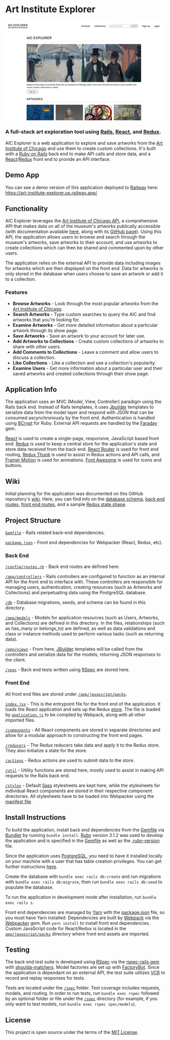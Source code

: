 # Art Institute Explorer
![screenshot](readme_aic_explorer.jpg)

### A full-stack art exploration tool using [Rails][rails], [React][react], and [Redux][redux].

AIC Explorer is a web application to explore and save artworks from the [Art Institute of Chicago][aic] and use them to create custom collections. It's built with a [Ruby on Rails][rails] back end to make API calls and store data, and a [React][react]/[Redux][redux] front end to provide an API interface. 

## Demo App
You can see a demo version of this application deployed to [Railway][railway] here: https://art-institute-explorer.up.railway.app/

## Functionality
AIC Explorer leverages the [Art Institute of Chicago API][aic-public-api], a comprehensive API that makes data on all of the museum's artworks publically accessible (with documentation available [here][aic-api-documentation], along with its [GitHub page][aic-api-github]). Using this API, the application allows users to browse and search through the museum's artworks, save artworks to their account, and use artworks to create collections which can then be shared and commented upon by other users.

The application relies on the external API to provide data including images for artworks which are then displayed on the front end. Data for artworks is only stored in the database when users choose to save an artwork or add it to a collection.

### Features
* **Browse Artworks** - Look through the most popular artworks from the [Art Institute of Chicago][aic].
* **Search Artworks** - Type custom searches to query the AIC and find artworks that you're looking for.
* **Examine Artworks** - Get more detailed information about a particular artwork through its show page.
* **Save Artworks** - Save an artwork to your account for later use.
* **Add Artworks to Collections** - Create custom collections of artworks to share with other users.
* **Add Comments to Collections** - Leave a comment and allow users to discuss a collection.
* **Like Collections** - Like a collection and see a collection's popularity.
* **Examine Users** - Get more information about a particular user and their saved artworks and created collections through their show page.

## Application Info
The application uses an MVC (Model, View, Controller) paradigm using the Rails back end. Instead of Rails templates, it uses [Jbuilder][jbuilder] templates to serialize data from the model layer and respond with JSON that can be consumed ascynchronously by the front end. Authentication is handled using [BCrypt][bcrypt] for Ruby. External API requests are handled by the [Faraday][faraday] gem.

[React][react] is used to create a single-page, responsive, JavaScript based front end. [Redux][redux] is used to keep a central store for the application's state and store data received from the back end. [React Router][react-router] is used for front end routing, [Redux Thunk][redux-thunk] is used to assist in Redux actions and API calls, and [Framer Motion][framer-motion] is used for animations. [Font Awesome][font-awesome] is used for icons and buttons.

## Wiki
Initial planning for the application was documented on this GitHub repository's [wiki][wiki]. Here, you can find info on the [database schema][wiki-database-schema], [back end routes][wiki-back-end-routes], [front end routes][wiki-front-end-routes], and a sample [Redux state shape][wiki-redux-state-shape].

## Project Structure
[`Gemfile`](Gemfile) - Rails related back-end dependencies.

[`package.json`](package.json) - Front end dependencies for Webpacker (React, Redux, etc).

### Back End
[`/config/routes.rb`](/config/routes.rb) - Back end routes are defined here.

[`/app/controllers`](/app/controllers) - Rails controllers are configured to function as an internal API for the front end to interface with. These controllers are responsible for managing users, authentication, creating resources (such as Artworks and Collections) and perpetuating data using the PostgreSQL database.

[`/db`](/db) - Database migrations, seeds, and schema can be found in this directory.

[`/app/models`](/app/models) - Models for application resources (such as Users, Artworks, and Collections) are defined in this directory. In the files, relationships (such as has_many or belongs_to) are defined, as well as data validations and class or instance methods used to perform various tasks (such as returning data).

[`/app/views`](/app/views) - From here, [JBuilder][jbuilder] templates will be called from the controllers and serialize data for the models, returning JSON responses to the client.

[`/spec`](/spec) - Back end tests written using [RSpec][rspec] are stored here.

### Front End
All front end files are stored under [`/app/javascript/packs`](/app/javascript/packs).

[`index.jsx`](/app/javascript/packs/index.jsx) - This is the entrypoint file for the front end of the application. It loads the React application and sets up the Redux [store](/app/javascript/packs/store/store.js). The file is loaded by [`application.js`](/app/javascript/packs/application.js) to be compiled by Webpack, along with all other imported files.

[`/components`](/app/javascript/packs/components) - All React components are stored in separate directories and allow for a modular approach to constructing the front end pages.

[`/reducers`](/app/javascript/packs/reducers) - The Redux reducers take data and apply it to the Redux store. They also initialize a state for the store.

[`/actions`](/app/javascript/packs/actions) - Redux actions are used to submit data to the store.

[`/util`](/app/javascript/packs/util) - Utility functions are stored here, mostly used to assist in making API requests to the Rails back end.

[`/styles`](/app/javascript/packs/styles) - Default [Sass][sass] stylesheets are kept here, while the stylesheets for individual React components are stored in their respective component directories. All stylesheets have to be loaded into Webpacker using the [manifest file](/app/javascript/packs/styles/application.scss).

## Install Instructions
To build the application, install back end dependencies from the [Gemfile][gemfile] via [Bundler][bundler] by running `bundle install`. [Ruby][ruby] version 3.1.2 was used to develop the application and is specified in the [Gemfile][gemfile] as well as the [.ruby-version][ruby-version-file] file.

Since the application uses [PostgreSQL][postgresql], you need to have it installed locally on your machine with a user that has table creation privileges. You can get further instructions [here][postgres-local-setup].

Create the database with `bundle exec rails db:create` and run migrations with `bundle exec rails db:migrate`, then run `bundle exec rails db:seed` to populate the database.

To run the application in development mode after installation, run `bundle exec rails s`.

Front end dependencies are managed by [Yarn][yarn] with the [package.json][package.json] file, so you must have Yarn installed. Dependencies are built by [Webpack][webpack] via the [Webpacker][webpacker] gem. Run `yarn install` to install front end dependencies. Custom JavaScript code for React/Redux is located in the [`app/javascript/packs`][js-directory] directory where front end assets are imported.

## Testing
The back end test suite is developed using [RSpec][rspec] via the [rspec-rails gem][rspec-rails] with [shoulda-matchers][shoulda-matchers]. Model factories are set up with [FactoryBot][factory-bot]. Since the application is dependant on an external API, the test suite utilizes [VCR][vcr] to record and replay responses for tests.

Tests are located under the [`/spec`][spec-directory] folder. Test coverage includes requests, models, and routing. In order to run tests, run `bundle exec rspec` followed by an optional folder or file under the [`/spec`][spec-directory] directory (for example, if you only want to test models, run `bundle exec rspec spec/models`).

## License
This project is open source under the terms of the [MIT License][mit].

[aic]: https://www.artic.edu/
[aic-public-api]: https://www.artic.edu/open-access/public-api
[aic-api-documentation]: https://api.artic.edu/docs/
[aic-api-github]: https://github.com/art-institute-of-chicago/data-aggregator
[rails]: http://rubyonrails.org/
[react]: https://reactjs.org/
[redux]: https://redux.js.org/
[railway]: https://railway.app/
[bundler]: http://bundler.io/
[jbuilder]: https://github.com/rails/jbuilder
[bcrypt]: https://github.com/bcrypt-ruby/bcrypt-ruby
[faraday]: https://lostisland.github.io/faraday/
[react-router]: https://reactrouter.com/
[redux-thunk]: https://github.com/reduxjs/redux-thunk
[framer-motion]: https://www.framer.com/motion/
[font-awesome]: https://fontawesome.com/
[rspec]: https://rspec.info/
[sass]: https://sass-lang.com/
[wiki]: https://github.com/MitulMistry/art-institute-explorer/wiki
[wiki-database-schema]: https://github.com/MitulMistry/art-institute-explorer/wiki/Database-Schema
[wiki-back-end-routes]: https://github.com/MitulMistry/art-institute-explorer/wiki/Back-End-Routes
[wiki-front-end-routes]: https://github.com/MitulMistry/art-institute-explorer/wiki/Front-End-Routes
[wiki-redux-state-shape]: https://github.com/MitulMistry/art-institute-explorer/wiki/Redux-State-Shape
[gemfile]: https://github.com/MitulMistry/art-institute-explorer/blob/master/Gemfile
[ruby]: https://www.ruby-lang.org/
[ruby-version-file]: https://github.com/MitulMistry/art-institute-explorer/blob/master/.ruby-version
[postgresql]: https://www.postgresql.org/
[postgres-local-setup]: https://devcenter.heroku.com/articles/heroku-postgresql#local-setup
[webpack]: https://webpack.js.org/
[webpacker]: https://github.com/rails/webpacker
[yarn]: https://yarnpkg.com/en/
[package.json]: https://github.com/MitulMistry/art-institute-explorer/blob/master/package.json
[js-directory]: https://github.com/MitulMistry/art-institute-explorer/blob/master/app/javascript/packs
[rspec-rails]: https://github.com/rspec/rspec-rails
[shoulda-matchers]: https://github.com/thoughtbot/shoulda-matchers
[factory-bot]: https://github.com/thoughtbot/factory_bot_rails
[vcr]: https://github.com/vcr/vcr
[spec-directory]: /spec
[mit]: http://opensource.org/licenses/MIT
